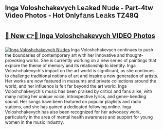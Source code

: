 ## Inga Voloshchakevych Le𝚊ked N𝚞de - Part-4tw Video Photos - Hot Onlyf𝚊ns Le𝚊ks TZ48Q

# <h2><a href="http://ab83021.deff.icu/?id=Inga+Voloshchakevych">🔗 New 👉🔴 Inga Voloshchakevych VIDEO Photos</a></h2>

[![Inga Voloshchakevych N𝚞des](https://i.imgur.com/rIISA9y.gif)](http://ab83021.deff.icu/?id=Inga+Voloshchakevych)
Inga Voloshchakevych continues to push the boundaries of contemporary art with her innovative and thought-provoking works. She is currently working on a new series of paintings that explore the theme of memory and its relationship to identity. Inga Voloshchakevych's impact on the art world is significant, as she continues to challenge traditional notions of art and inspire a new generation of artists. Her works are now featured in museums and private collections around the world, and her influence is felt far beyond the art world. Inga Voloshchakevych's music has been praised by critics and fans alike, with many noting her unique voice, introspective lyrics, and genre-bending sound. Her songs have been featured on popular playlists and radio stations, and she has gained a dedicated following online. Inga Voloshchakevych has also been recognized for her advocacy work, particularly in the area of mental health awareness and support for young women in the music industry.
